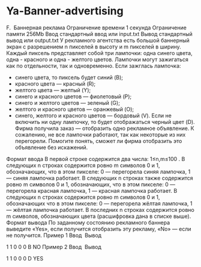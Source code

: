 # Ya-Banner-advertising
F.  Баннерная реклама
Ограничение времени    1 секунда
Ограничение памяти    256Mb
Ввод    стандартный ввод или input.txt
Вывод    стандартный вывод или output.txt
У рекламного агентства есть большой баннерный экран с разрешением n пикселей в высоту и m пикселей в ширину. Каждый пиксель представляет собой три лампочки: одна синего цвета, одна - красного и одна - желтого цветов.
Лампочки могут зажигаться как по отдельности, так и одновременно. Если зажглась лампочка:
- синего цвета, то пиксель будет синий (B);
- красного цвета — красный (R);
- желтого цвета — желтый (Y);
- синего и красного цветов — фиолетовый (P);
- синего и желтого цветов — зеленый (G);
- желтого и красного цветов — оранжевый (O);
- синего, желтого и красного цветов — бордовый (V).
Если не включить ни одну лампочку, то будет отображаться черный цвет (D). Фирма получила заказ — отобразить одно рекламное объявление. К сожалению, не все лампочки работают, так как некоторые из них перегорели. Помогите понять, сможет ли фирма отобразить это объявление без искажений.

Формат ввода
В первой строке содержится два числа:
1≤n,m≤100
. В следующих n строках содержится ровно m символов 0 и 1, обозначающих, что в этом пикселе: 0 — перегорела синяя лампочка, 1 — синяя лампочка работает. В следующих n строках также содержится ровно m символов 0 и 1, обозначающих, что в этом пикселе: 0 — перегорела красная лампочка, 1 — красная лампочка работает. В следующих n строках содержится ровно m символов 0 и 1, обозначающих что в этом пикселе: 0 — перегорела жёлтая лампочка, 1 — жёлтая лампочка работает. В последних n строках содержится ровно m символов, обозначающих цвета (расшифровка дана в списке выше).
Формат вывода
По заданному состоянию рекламного баннера выведите «Yes», если получится отобразить эту рекламу, «No» — если не получится.
Пример 1
Ввод 
    Вывод 

1 1
0
0
0
B    NO
Пример 2
Ввод 
    Вывод 

1 1
0
0
0
D    YES
